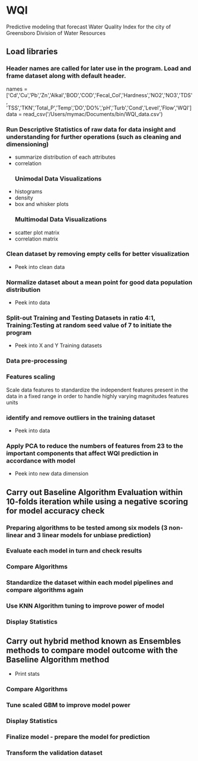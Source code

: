 # WQI
Predictive modeling that forecast Water Quality Index for the city of Greensboro Division of Water Resources

## Load libraries

### Header names are called for later use in the program. Load and frame dataset along with default header.
names = ['Cd','Cu','Pb','Zn','Alkal','BOD','COD','Fecal_Col','Hardness','NO2','NO3','TDS',
         'TSS','TKN','Total_P','Temp','DO','DO%','pH','Turb','Cond','Level','Flow','WQI']
data = read_csv('/Users/mymac/Documents/bin/WQI_data.csv')

### Run Descriptive Statistics of raw data for data insight and understanding for further operations (such as cleaning and dimensioning)
- summarize distribution of each attributes
- correlation
  ### Unimodal Data Visualizations 
- histograms
- density
- box and whisker plots
  ### Multimodal Data Visualizations
- scatter plot matrix
- correlation matrix

### Clean dataset by removing empty cells for better visualization
- Peek into clean data

### Normalize dataset about a mean point for good data population distribution
- Peek into data

### Split-out Training and Testing Datasets in ratio 4:1, Training:Testing at random seed value of 7 to initiate the program
- Peek into X and Y Training datasets 

### Data pre-processing 
  ### Features scaling
Scale data features to standardize the independent features present in the data in a fixed range in order to handle highly varying magnitudes features units 
### identify and remove outliers in the training dataset
- Peek into data

### Apply PCA to reduce the numbers of features from 23 to the important components that affect WQI prediction in accordance with model
- Peek into new data dimension

## Carry out Baseline Algorithm Evaluation within 10-folds iteration while using a negative scoring for model accuracy check

### Preparing algorithms to be tested among six models (3 non-linear and 3 linear models for unbiase prediction)

### Evaluate each model in turn and check results

### Compare Algorithms

### Standardize the dataset within each model pipelines and compare algorithms again

### Use KNN Algorithm tuning to improve power of model

### Display Statistics

## Carry out hybrid method known as Ensembles methods to compare model outcome with the Baseline Algorithm method
- Print stats    

### Compare Algorithms

### Tune scaled GBM to improve model power

### Display Statistics    

### Finalize model -  prepare the model for prediction

### Transform the validation dataset
